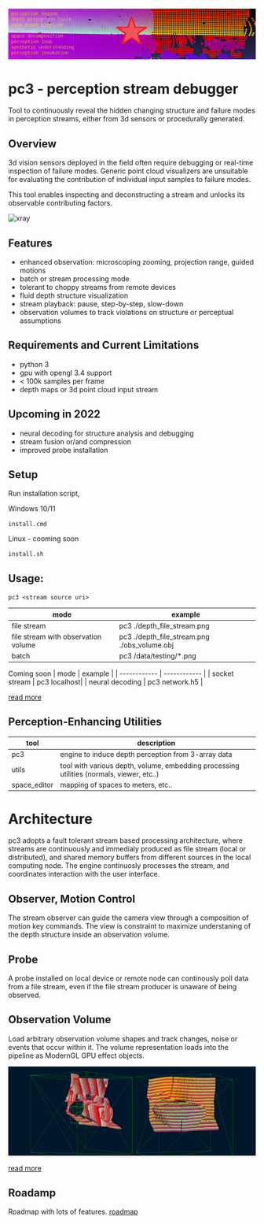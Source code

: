 ![perc3ption](/docs/perc_vision.png)

# pc3 - perception stream debugger 
Tool to continuously reveal the hidden changing structure and failure modes in perception streams, either from 3d sensors or procedurally generated. 

## Overview
3d vision sensors deployed in the field often require debugging or real-time inspection of failure modes. Generic point cloud visualizers are unsuitable for evaluating the contribution of individual input samples to failure modes.

This tool enables inspecting and deconstructing a stream and unlocks its observable contributing factors.  

![xray](https://user-images.githubusercontent.com/10095423/103164670-27641f80-47c3-11eb-93bc-e81bda8b871d.png)

## Features
* enhanced observation: microscoping zooming, projection range, guided motions
* batch or stream processing mode
* tolerant to choppy streams from remote devices
* fluid depth structure visualization
* stream playback: pause, step-by-step, slow-down
* observation volumes to track violations on structure or perceptual assumptions

## Requirements and Current Limitations
* python 3
* gpu with opengl 3.4 support
*  < 100k samples per frame
* depth maps or 3d point cloud input stream

## Upcoming in 2022
* neural decoding for structure analysis and debugging
* stream fusion or/and compression 
* improved probe installation

## Setup
Run installation script,

Windows 10/11
```
install.cmd
```

Linux - cooming soon
```
install.sh
```


## Usage:
```
pc3 <stream source uri>
```

|  mode    | example | 
| ------------ | ------------ |
| file stream     | pc3 ./depth_file_stream.png |
| file stream with observation volume | pc3 ./depth_file_stream.png ./obs_volume.obj |
| batch      | pc3 /data/testing/*.png |

Coming soon 
|  mode    | example | 
| ------------ | ------------ |
| socket stream   | pc3 localhost|
| neural decoding | pc3 network.h5 |

[read more](./docs/readme_pc3_gpu.md)

## Perception-Enhancing Utilities
| tool      | description  | 
| ------------ | ------------ |
| pc3              | engine to induce depth perception from 3-array data |
| utils        | tool with various depth, volume, embedding processing utilities (normals, viewer, etc..) |
| space_editor | mapping of spaces to meters, etc.. |


# Architecture
pc3 adopts a fault tolerant stream based processing architecture, where streams are continuously and immedialy produced as file stream (local or distributed), and shared memory buffers from different sources in the local computing node. The engine continuosly processes the stream, and coordinates interaction with the user interface. 

## Observer, Motion Control
The stream observer can guide the camera view through a composition of motion key commands. The view is constraint to maximize understaning of the depth structure inside an observation volume. 

## Probe
A probe installed on local device or remote node can continously poll data from a file stream, even if the file stream producer is unaware of being observed. 

## Observation Volume
Load arbitrary observation volume shapes and track changes, noise or events that occur within it.  The volume representation loads into the pipeline as ModernGL GPU effect objects.

![perc3ption](/docs/pc3_stream.png)



[read more](./docs/architecture.md)


## Roadamp
Roadmap with lots of features.
[roadmap](/docs/roadmap.md)





